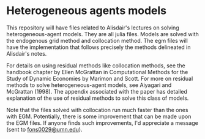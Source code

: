 # Heterogeneous agents models
This repository will have files related to Alisdair's lectures on solving heterogeneous-agent models. They are all julia files. Models are solved with the endogenous grid method and collocation method. The egm files will have the implementation that follows precisely the methods delineated in Alisdair's notes. 

For details on using residual methods like collocation methods, see the handbook chapter by Ellen McGrattan in Computational Methods for the Study of Dynamic Economies by Marimon and Scott. For more on residual methods to solve heterogeneous-agent models, see Aiyagari and McGrattan (1998). The appendix associated with the paper has detailed explanation of the use of residual methods to solve this class of models.    

Note that the files solved with collocation run much faster than the ones with EGM. Potentially, there is some improvement that can be made upon the EGM files. If anyone finds such improvements, I'd appreciate a message (sent to fons0029@umn.edu).
